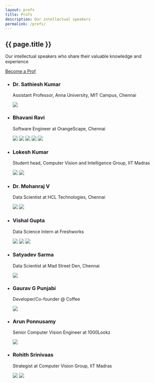 ```yaml
---
layout: profs
title: Profs
description: Our intellectual speakers
permalink: /profs/
---
```


<article class="post">
	<div class="post-header">
		<div id="particles-js"></div>
		<h1>{{ page.title }}</h1>
		<p class="page_description">Our intellectual speakers who share their valuable knowledge and experience</p>
		<a href="https://docs.google.com/forms/d/e/1FAIpQLSfueQnshUQrvrWkIF-YzBFKkPWutbgWsa7dodaz77zvOUJXtQ/viewform" target="_blank" class="btn_catcher">Become a Prof</a>
	</div>
	<div class="speakers_entry">
		<div class="blog-category-box">
			<div class="category-box">
				<ul>
					<li>
						<div class='speakers_box'>
							<div class="speakers_circle" style="background-image: url('https://drive.google.com/uc?id=1Wn9oVb5iVtyCqphZBCN4Ou6-Gr04IOaa')"></div>
							<div class="post-box">
								<h3>Dr. Sathiesh Kumar</h3>
								<p>Assistant Professor, Anna University, MIT Campus, Chennai</p>
								<div class="speaker_social">
									<a href="https://www.sathieshkumar.com/" target="_blank"><img src="/images/icons/web.png"></a>
								</div>
							</div>
						</div>
					</li>
					<li>
						<div class='speakers_box'>
							<div class="speakers_circle" style="background-image: url('https://drive.google.com/uc?id=1ay9A2koA4ToEkq37hAyp6Eb2nsi1H38h')"></div>
							<div class="post-box">
								<h3>Bhavani Ravi</h3>
								<p>Software Engineer at OrangeScape, Chennai</p>
								<div class="speaker_social">
									<a href="http://bhavaniravi.com/" target="_blank"><img src="/images/icons/web.png"></a>
									<a href="https://github.com/bhavaniravi" target="_blank"><img src="/images/icons/github.png"></a>
									<a href="https://medium.com/@bhavaniravi" target="_blank"><img src="/images/icons/medium.png"></a>
									<a href="https://twitter.com/geeky_bhavani" target="_blank"><img src="/images/icons/twitter.png"></a>
									<a href="https://www.linkedin.com/in/bhavanir/" target="_blank"><img src="/images/icons/linkedin.png"></a>
								</div>
							</div>
						</div>
					</li>
					<li>
						<div class='speakers_box'>
							<div class="speakers_circle" style="background-image: url('https://drive.google.com/uc?id=1L9fGgXqWydrATBJfmJFMV4LmLa5ADeuV')"></div>
							<div class="post-box">
								<h3>Lokesh Kumar</h3>
								<p>Student head, Computer Vision and Intelligence Group, IIT Madras</p>
								<div class="speaker_social">
									<a href="https://iitmcvg.github.io/" target="_blank"><img src="/images/icons/web.png"></a>
									<a href="https://www.linkedin.com/in/lokesh-kumar-t/" target="_blank"><img src="/images/icons/linkedin.png"></a>
								</div>
							</div>
						</div>
					</li>
					<li>
						<div class='speakers_box'>
							<div class="speakers_circle" style="background-image: url('https://drive.google.com/uc?id=1K3hQ_si8o5SrjE2I8SSmX8otVwDwmyS4')"></div>
							<div class="post-box">
								<h3>Dr. Mohanraj V</h3>
								<p>Data Scientist at HCL Technologies, Chennai</p>
								<div class="speaker_social">
									<a href="https://www.linkedin.com/in/drmohanrajphd/" target="_blank"><img src="/images/icons/linkedin.png"></a>
									<a href="https://twitter.com/mohanrajphd" target="_blank"><img src="/images/icons/twitter.png"></a>
								</div>
							</div>
						</div>
					</li>
					<li>
						<div class='speakers_box'>
							<div class="speakers_circle" style="background-image: url('https://drive.google.com/uc?id=13b2IBU3-uWVBKJHrQcyoSNdJOayJllG1')"></div>
							<div class="post-box">
								<h3>Vishal Gupta</h3>
								<p>Data Science Intern at Freshworks</p>
								<div class="speaker_social">
									<a href="http://vishalgupta.me/projects/" target="_blank"><img src="/images/icons/web.png"></a>
									<a href="https://github.com/py-ranoid" target="_blank"><img src="/images/icons/github.png"></a>
									<a href="https://www.linkedin.com/in/vishalg8897/" target="_blank"><img src="/images/icons/linkedin.png"></a>
								</div>
							</div>
						</div>
					</li>
					<li>
						<div class='speakers_box'>
							<div class="speakers_circle" style="background-image: url('https://drive.google.com/uc?id=1tsDPo_rFHTYAG0GWe4rmUPHuKX7XNdIv')"></div>
							<div class="post-box">
								<h3>Satyadev Sarma</h3>
								<p>Data Scientist at Mad Street Den, Chennai</p>
								<div class="speaker_social">
									<a href="https://www.linkedin.com/in/satyadev-sarma-689505102/" target="_blank"><img src="/images/icons/linkedin.png"></a>
								</div>
							</div>
						</div>
					</li>
					<li>
						<div class='speakers_box'>
							<div class="speakers_circle" style="background-image: url('https://drive.google.com/uc?id=1fJ-vT45hoPqZcnbAP-oBQLIIo9yC-w1O')"></div>
							<div class="post-box">
								<h3>Gaurav G Punjabi</h3>
								<p>Developer/Co-founder @ Coffee</p>
								<div class="speaker_social">
									<a href="https://www.linkedin.com/in/gaurav-g-punjabi/" target="_blank"><img src="/images/icons/linkedin.png"></a>
								</div>
							</div>
						</div>
					</li>
					<li>
						<div class='speakers_box'>
							<div class="speakers_circle" style="background-image: url('https://drive.google.com/uc?id=192a5bh1Omd9cXzpu84U2U5z-NEAgDbJz')"></div>
							<div class="post-box">
								<h3>Arun Ponnusamy</h3>
								<p>Senior Computer Vision Engineer at 1000Lookz</p>
								<div class="speaker_social">
									<a href="https://www.linkedin.com/in/arun-ponnusamy/" target="_blank"><img src="/images/icons/linkedin.png"></a>
								</div>
							</div>
						</div>
					</li>
					<li>
						<div class='speakers_box'>
							<div class="speakers_circle" style="background-image: url('https://drive.google.com/uc?id=1YHdQyqrfSeEzLKUHT2eBMRsfXmC1Ybi5')"></div>
							<div class="post-box">
								<h3>Rohith Srinivaas</h3>
								<p>Strategist at Computer Vision Group, IIT Madras</p>
								<div class="speaker_social">
									<a href="https://iitmcvg.github.io/" target="_blank"><img src="/images/icons/web.png"></a>
									<a href="https://www.linkedin.com/in/rohith-srinivaas-m-68311a129/" target="_blank"><img src="/images/icons/linkedin.png"></a>
								</div>
							</div>
						</div>
					</li>
				</ul>
			</div>
		</div>
	</div>
</article>